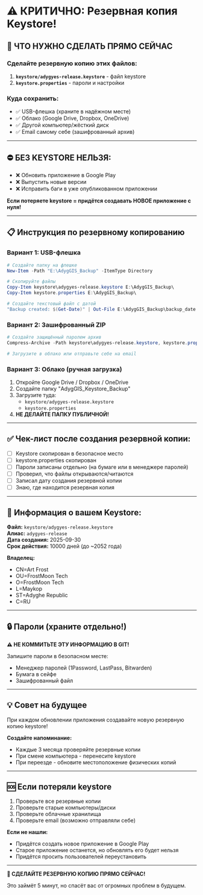 # ⚠️ КРИТИЧНО: Резервная копия Keystore!

## 🔐 ЧТО НУЖНО СДЕЛАТЬ ПРЯМО СЕЙЧАС

### Сделайте резервную копию этих файлов:

1. **`keystore/adygyes-release.keystore`** - файл keystore
2. **`keystore.properties`** - пароли и настройки

### Куда сохранить:

- ✅ USB-флешка (храните в надёжном месте)
- ✅ Облако (Google Drive, Dropbox, OneDrive)
- ✅ Другой компьютер/жёсткий диск
- ✅ Email самому себе (зашифрованный архив)

---

## ⛔ БЕЗ KEYSTORE НЕЛЬЗЯ:

- ❌ Обновить приложение в Google Play
- ❌ Выпустить новые версии
- ❌ Исправить баги в уже опубликованном приложении

**Если потеряете keystore = придётся создавать НОВОЕ приложение с нуля!**

---

## 📋 Инструкция по резервному копированию

### Вариант 1: USB-флешка
```powershell
# Создайте папку на флешке
New-Item -Path "E:\AdygGIS_Backup" -ItemType Directory

# Скопируйте файлы
Copy-Item keystore\adygyes-release.keystore E:\AdygGIS_Backup\
Copy-Item keystore.properties E:\AdygGIS_Backup\

# Создайте текстовый файл с датой
"Backup created: $(Get-Date)" | Out-File E:\AdygGIS_Backup\backup_date.txt
```

### Вариант 2: Зашифрованный ZIP
```powershell
# Создайте защищённый паролем архив
Compress-Archive -Path keystore\adygyes-release.keystore, keystore.properties -DestinationPath AdygGIS_Keystore_Backup.zip

# Загрузите в облако или отправьте себе на email
```

### Вариант 3: Облако (ручная загрузка)
1. Откройте Google Drive / Dropbox / OneDrive
2. Создайте папку "AdygGIS_Keystore_Backup"
3. Загрузите туда:
   - `keystore/adygyes-release.keystore`
   - `keystore.properties`
4. **НЕ ДЕЛАЙТЕ ПАПКУ ПУБЛИЧНОЙ!**

---

## ✅ Чек-лист после создания резервной копии:

- [ ] Keystore скопирован в безопасное место
- [ ] keystore.properties скопирован
- [ ] Пароли записаны отдельно (на бумаге или в менеджере паролей)
- [ ] Проверил, что файлы открываются/читаются
- [ ] Записал дату создания резервной копии
- [ ] Знаю, где находится резервная копия

---

## 📝 Информация о вашем Keystore:

**Файл:** `keystore/adygyes-release.keystore`  
**Алиас:** `adygyes-release`  
**Дата создания:** 2025-09-30  
**Срок действия:** 10000 дней (до ~2052 года)

**Владелец:**
- CN=Art Frost
- OU=FrostMoon Tech
- O=FrostMoon Tech
- L=Maykop
- ST=Adyghe Republic
- C=RU

---

## 🔒 Пароли (храните отдельно!)

**⚠️ НЕ КОММИТЬТЕ ЭТУ ИНФОРМАЦИЮ В GIT!**

Запишите пароли в безопасном месте:
- Менеджер паролей (1Password, LastPass, Bitwarden)
- Бумага в сейфе
- Зашифрованный файл

---

## 💡 Совет на будущее

При каждом обновлении приложения создавайте новую резервную копию keystore!

**Создайте напоминание:**
- Каждые 3 месяца проверяйте резервные копии
- При смене компьютера - перенесите keystore
- При переезде - обновите местоположение физических копий

---

## 🆘 Если потеряли keystore

1. Проверьте все резервные копии
2. Проверьте старые компьютеры/диски
3. Проверьте облачные хранилища
4. Проверьте email (возможно отправляли себе)

**Если не нашли:**
- Придётся создать новое приложение в Google Play
- Старое приложение останется, но обновлять его будет нельзя
- Придётся просить пользователей переустановить

---

**🎯 СДЕЛАЙТЕ РЕЗЕРВНУЮ КОПИЮ ПРЯМО СЕЙЧАС!**

Это займёт 5 минут, но спасёт вас от огромных проблем в будущем.
